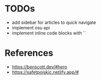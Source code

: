 # TODOs

- add sidebar for articles to quick navigate
- implement osu api
- implement inline code blocks with ``

# References

- https://benscott.dev/#hero
- https://safetpojskic.netlify.app/#
